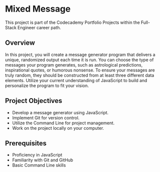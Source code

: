 # Mixed Message

This project is part of the Codecademy Portfolio Projects within the Full-Stack Engineer career path.

## Overview

In this project, you will create a message generator program that delivers a unique, randomized output each time it is run. You can choose the type of messages your program generates, such as astrological predictions, inspirational quotes, or humorous nonsense. To ensure your messages are truly random, they should be constructed from at least three different data elements. Utilize your current understanding of JavaScript to build and personalize the program to fit your vision.

## Project Objectives

- Develop a message generator using JavaScript.
- Implement Git for version control.
- Utilize the Command Line for project management.
- Work on the project locally on your computer.

## Prerequisites

- Proficiency in JavaScript
- Familiarity with Git and GitHub
- Basic Command Line skills
